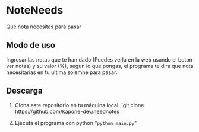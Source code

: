 # NoteNeeds
Que nota necesitas para pasar

## Modo de uso
Ingresar las notas que te han dado (Puedes verla en la web usando el boton ver notas) y su valor (%), segun lo que pongas, el programa te dira que nota necesitarias en tu ultima solemne para pasar.

## Descarga
1. Clona este repositorio en tu máquina local: `git clone https://github.com/kapone-dev/neednotes

2. Ejecuta el programa con python "```python main.py```"
